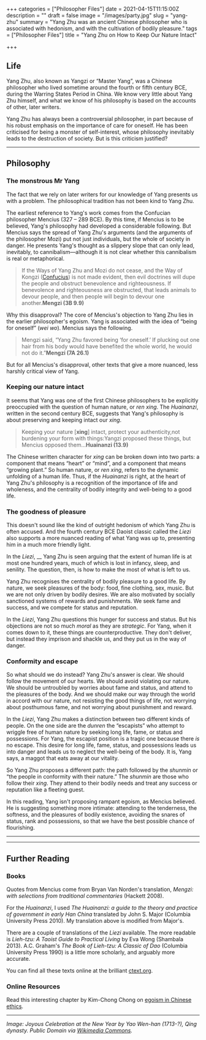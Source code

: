 +++
categories = ["Philosopher Files"]
date = 2021-04-15T11:15:00Z
description = ""
draft = false
image = "/images/party.jpg"
slug = "yang-zhu"
summary = "Yang Zhu was an ancient Chinese philosopher who is associated with hedonism, and with the cultivation of bodily pleasure."
tags = ["Philosopher Files"]
title = "Yang Zhu on How to Keep Our Nature Intact"

+++


## **Life**

Yang Zhu, also known as Yangzi or “Master Yang”, was a Chinese philosopher who lived sometime around the fourth or fifth century BCE, during the Warring States Period in China. We know very little about Yang Zhu himself, and what we know of his philosophy is based on the accounts of other, later writers.

Yang Zhu has always been a controversial philosopher, in part because of his robust emphasis on the importance of care for oneself. He has been criticised for being a monster of self-interest, whose philosophy inevitably leads to the destruction of society. But is this criticism justified?

---

## **Philosophy**

### The monstrous Mr Yang

The fact that we rely on later writers for our knowledge of Yang presents us with a problem. The philosophical tradition has not been kind to Yang Zhu.

The earliest reference to Yang's work comes from the Confucian philosopher Mencius (327 – 289 BCE). By this time, if Mencius is to be believed, Yang's philosophy had developed a considerable following. But Mencius says the spread of Yang Zhu's arguments (and the arguments of the philosopher Mozi) put not just individuals, but the whole of society in danger. He presents Yang's thought as a slippery slope that can only lead, inevitably, to cannibalism—although it is not clear whether this cannibalism is real or metaphorical.

> If the Ways of Yang Zhu and Mozi do not cease, and the Way of Kongzi ([Confucius](/confucius)) is not made evident, then evil doctrines will dupe the people and obstruct benevolence and righteousness. If benevolence and righteousness are obstructed, that leads animals to devour people, and then people will begin to devour one another.**Mengzi (3B 9.9)**

Why this disapproval? The core of Mencius's objection to Yang Zhu lies in the earlier philosopher's egoism. Yang is associated with the idea of “being for oneself” (_wei wo_). Mencius says the following.

> Mengzi said, “Yang Zhu favored being ‘for oneself.’ If plucking out one hair from his body would have benefited the whole world, he would not do it.”**Mengzi (7A 26.1)**

But for all Mencius's disapproval, other texts that give a more nuanced, less harshly critical view of Yang.

### **Keeping our nature intact**

It seems that Yang was one of the first Chinese philosophers to be explicitly preoccupied with the question of human nature, or _ren_  _xing_. The _Huainanzi_, written in the second century BCE, suggests that Yang's philosophy is about preserving and keeping intact our _xing_.

> Keeping your nature [**xing**] intact, protect your authenticity,not burdening your form with things:Yangzi proposed these things, but Mencius opposed them...**Huainanzi (13.9)**

The Chinese written character for _xing_ can be broken down into two parts: a component that means “heart” or “mind”, and a component that means “growing plant.” So human nature, or _ren xing_, refers to the dynamic unfolding of a human life. Thus, if the _Huainanzi_ is right, at the heart of Yang Zhu's philosophy is a recognition of the importance of life and wholeness, and the centrality of bodily integrity and well-being to a good life.

### The goodness of pleasure

This doesn't sound like the kind of outright hedonism of which Yang Zhu is often accused. And the fourth century BCE Daoist classic called the _Liezi_ also supports a more nuanced reading of what Yang was up to, presenting him in a much more friendly light.

In the _Liezi_, __ Yang Zhu is seen arguing that the extent of human life is at most one hundred years, much of which is lost in infancy, sleep, and senility. The question, then, is how to make the most of what is left to us.

Yang Zhu recognises the centrality of bodily pleasure to a good life. By nature, we seek pleasures of the body: food, fine clothing, sex, music. But we are not only driven by bodily desires. We are also motivated by socially sanctioned systems of rewards and punishments. We seek fame and success, and we compete for status and reputation.

In the _Liezi_, Yang Zhu questions this hunger for success and status. But his objections are not so much _moral_ as they are _strategic_. For Yang, when it comes down to it, these things are counterproductive. They don't deliver, but instead they imprison and shackle us, and they put us in the way of danger.

### Conformity and escape

So what should we do instead? Yang Zhu's answer is clear. We should follow the movement of our hearts. We should avoid violating our nature. We should be untroubled by worries about fame and status, and attend to the pleasures of the body. And we should make our way through the world in accord with our nature, not resisting the good things of life, not worrying about posthumous fame, and not worrying about punishment and reward.

In the _Liezi_, Yang Zhu makes a distinction between two different kinds of people. On the one side are the _dunren_ the “escapists” who attempt to wriggle free of human nature by seeking long life, fame, or status and possessions. For Yang, the escapist position is a tragic one because there _is_ no escape. This desire for long life, fame, status, and possessions leads us into danger and leads us to neglect the well-being of the body. It is, Yang says, a maggot that eats away at our vitality.

So Yang Zhu proposes a different path: the path followed by the _shunmin_ or “the people in conformity with their nature.” The _shunmin_ are those who follow their _xing_. They attend to their bodily needs and treat any success or reputation like a fleeting guest.

In this reading, Yang isn't proposing rampant egoism, as Mencius believed. He is suggesting something more intimate: attending to the tenderness, the softness, and the pleasures of bodily existence, avoiding the snares of status, rank and possessions, so that we have the best possible chance of flourishing.

---



---

## **Further Reading**

### **Books**

Quotes from Mencius come from Bryan Van Norden's translation, _Mengzi: with selections from traditional commentaries_ (Hackett 2008).

For the _Huainanzi_, I used _The Huainanzi: a guide to the theory and practice of government in early Han China_ translated by John S. Major (Columbia University Press 2010). My translation above is modified from Major's.

There are a couple of translations of the _Liezi_ available. The more readable is _Lieh-tzu: A Taoist Guide to Practical Living_ by Eva Wong (Shambala 2013). A.C. Graham's _The Book of Lieh-tzu: A Classic of Dao_ (Columbia University Press 1990) is a little more scholarly, and arguably more accurate.

You can find all these texts online at the brilliant [ctext.org](https://www.ctext.org).

### **Online Resources**

Read this interesting chapter by Kim-Chong Chong on [egoism in Chinese ethics](http://cw.routledge.com/ref/chinesephil/Egoism.pdf).

---



_Image: Joyous Celebration at the New Year by Yao Wen-han (1713-?), Qing dynasty. Public Domain via [Wikimedia Commons](https://commons.wikimedia.org/wiki/File:歲朝歡慶圖.jpg)._



